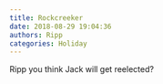 ```yaml
---
title: Rockcreeker
date: 2018-08-29 19:04:36
authors: Ripp
categories: Holiday
---
```


 Ripp you think Jack will get reelected?